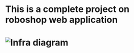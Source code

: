 <h1> This is a complete project on roboshop web application <h1>


![Infra diagram](C:\joindevops-scripts\roboshop-Infra-dev\infra.jpg)